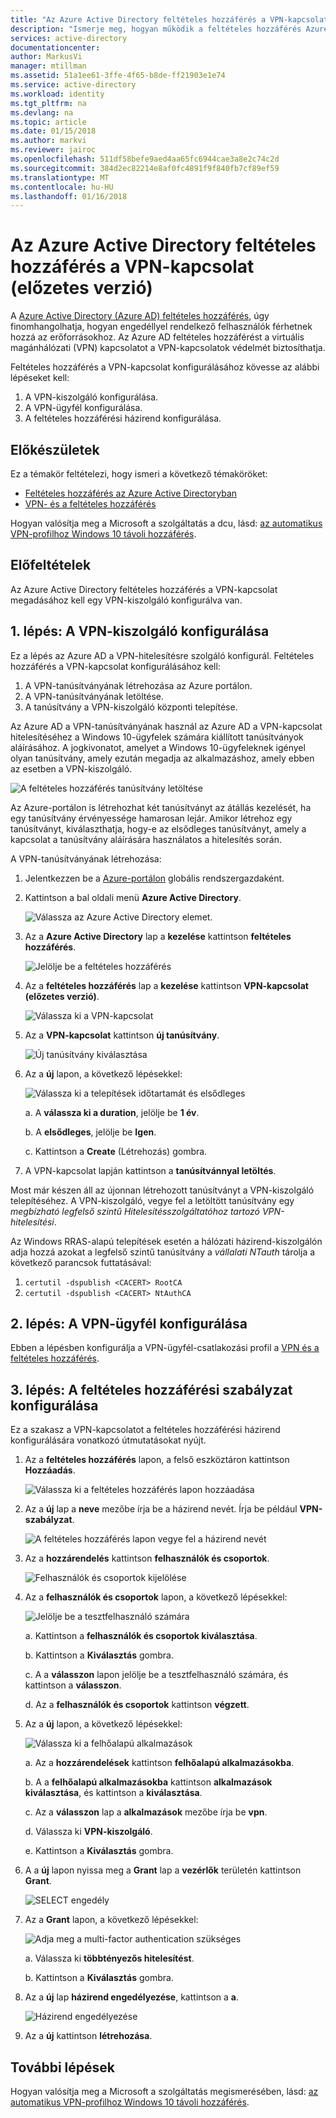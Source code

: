 ```yaml
---
title: "Az Azure Active Directory feltételes hozzáférés a VPN-kapcsolat (előzetes verzió) |} Microsoft Docs"
description: "Ismerje meg, hogyan működik a feltételes hozzáférés Azure Active Directory VPN-kapcsolatot. "
services: active-directory
documentationcenter: 
author: MarkusVi
manager: mtillman
ms.assetid: 51a1ee61-3ffe-4f65-b8de-ff21903e1e74
ms.service: active-directory
ms.workload: identity
ms.tgt_pltfrm: na
ms.devlang: na
ms.topic: article
ms.date: 01/15/2018
ms.author: markvi
ms.reviewer: jairoc
ms.openlocfilehash: 511df58befe9aed4aa65fc6944cae3a8e2c74c2d
ms.sourcegitcommit: 384d2ec82214e8af0fc4891f9f840fb7cf89ef59
ms.translationtype: MT
ms.contentlocale: hu-HU
ms.lasthandoff: 01/16/2018
---
```

# <a name="azure-active-directory-conditional-access-for-vpn-connectivity-preview"></a>Az Azure Active Directory feltételes hozzáférés a VPN-kapcsolat (előzetes verzió)

A [Azure Active Directory (Azure AD) feltételes hozzáférés](active-directory-conditional-access-azure-portal.md), úgy finomhangolhatja, hogyan engedéllyel rendelkező felhasználók férhetnek hozzá az erőforrásokhoz. Az Azure AD feltételes hozzáférést a virtuális magánhálózati (VPN) kapcsolatot a VPN-kapcsolatok védelmét biztosíthatja.


Feltételes hozzáférés a VPN-kapcsolat konfigurálásához kövesse az alábbi lépéseket kell: 

1.  A VPN-kiszolgáló konfigurálása.
2.  A VPN-ügyfél konfigurálása.
3.  A feltételes hozzáférési házirend konfigurálása.


## <a name="before-you-begin"></a>Előkészületek

Ez a témakör feltételezi, hogy ismeri a következő témaköröket:

- [Feltételes hozzáférés az Azure Active Directoryban](active-directory-conditional-access-azure-portal.md)
- [VPN- és a feltételes hozzáférés](https://docs.microsoft.com/windows/access-protection/vpn/vpn-conditional-access)

Hogyan valósítja meg a Microsoft a szolgáltatás a dcu, lásd: [az automatikus VPN-profilhoz Windows 10 távoli hozzáférés](https://www.microsoft.com/itshowcase/Article/Content/894/Enhancing-remote-access-in-Windows-10-with-an-automatic-VPN-profile).   


## <a name="prerequisites"></a>Előfeltételek

Az Azure Active Directory feltételes hozzáférés a VPN-kapcsolat megadásához kell egy VPN-kiszolgáló konfigurálva van. 



## <a name="step-1-configure-your-vpn-server"></a>1. lépés: A VPN-kiszolgáló konfigurálása 

Ez a lépés az Azure AD a VPN-hitelesítésre szolgáló konfigurál. Feltételes hozzáférés a VPN-kapcsolat konfigurálásához kell:

1. A VPN-tanúsítványának létrehozása az Azure portálon.
2. A VPN-tanúsítványának letöltése.
2. A tanúsítvány a VPN-kiszolgáló központi telepítése.

Az Azure AD a VPN-tanúsítványának használ az Azure AD a VPN-kapcsolat hitelesítéséhez a Windows 10-ügyfelek számára kiállított tanúsítványok aláírásához. A jogkivonatot, amelyet a Windows 10-ügyfeleknek igényel olyan tanúsítvány, amely ezután megadja az alkalmazáshoz, amely ebben az esetben a VPN-kiszolgáló.

![A feltételes hozzáférés tanúsítvány letöltése](./media/active-directory-conditional-access-vpn-connectivity-windows10/06.png)

Az Azure-portálon is létrehozhat két tanúsítványt az átállás kezelését, ha egy tanúsítvány érvényessége hamarosan lejár. Amikor létrehoz egy tanúsítványt, kiválaszthatja, hogy-e az elsődleges tanúsítványt, amely a kapcsolat a tanúsítvány aláírására használatos a hitelesítés során.

A VPN-tanúsítványának létrehozása:

1. Jelentkezzen be a [Azure-portálon](https://portal.azure.com) globális rendszergazdaként.

2. Kattintson a bal oldali menü **Azure Active Directory**. 

    ![Válassza az Azure Active Directory elemet.](./media/active-directory-conditional-access-vpn-connectivity-windows10/01.png)

3. Az a **Azure Active Directory** lap a **kezelése** kattintson **feltételes hozzáférés**.

    ![Jelölje be a feltételes hozzáférés](./media/active-directory-conditional-access-azure-portal-get-started/02.png)

4. Az a **feltételes hozzáférés** lap a **kezelése** kattintson **VPN-kapcsolat (előzetes verzió)**.

    ![Válassza ki a VPN-kapcsolat](./media/active-directory-conditional-access-vpn-connectivity-windows10/03.png)

5. Az a **VPN-kapcsolat** kattintson **új tanúsítvány**.

    ![Új tanúsítvány kiválasztása](./media/active-directory-conditional-access-vpn-connectivity-windows10/04.png)

6. Az a **új** lapon, a következő lépésekkel:

    ![Válassza ki a telepítések időtartamát és elsődleges](./media/active-directory-conditional-access-vpn-connectivity-windows10/05.png)

    a. A **válassza ki a duration**, jelölje be **1 év**.

    b. A **elsődleges**, jelölje be **Igen**.

    c. Kattintson a **Create** (Létrehozás) gombra.

7. A VPN-kapcsolat lapján kattintson a **tanúsítvánnyal letöltés**.


Most már készen áll az újonnan létrehozott tanúsítványt a VPN-kiszolgáló telepítéséhez. A VPN-kiszolgáló, vegye fel a letöltött tanúsítvány egy *megbízható legfelső szintű Hitelesítésszolgáltatóhoz tartozó VPN-hitelesítési*.

Az Windows RRAS-alapú telepítések esetén a hálózati házirend-kiszolgálón adja hozzá azokat a legfelső szintű tanúsítvány a *vállalati NTauth* tárolja a következő parancsok futtatásával:

1. `certutil -dspublish <CACERT> RootCA`
2. `certutil -dspublish <CACERT> NtAuthCA`



## <a name="step-2-configure-your-vpn-client"></a>2. lépés: A VPN-ügyfél konfigurálása 

Ebben a lépésben konfigurálja a VPN-ügyfél-csatlakozási profil a [VPN és a feltételes hozzáférés](https://docs.microsoft.com/windows/access-protection/vpn/vpn-conditional-access).


## <a name="step-3-configure-your-conditional-access-policy"></a>3. lépés: A feltételes hozzáférési szabályzat konfigurálása

Ez a szakasz a VPN-kapcsolatot a feltételes hozzáférési házirend konfigurálására vonatkozó útmutatásokat nyújt.


1. Az a **feltételes hozzáférés** lapon, a felső eszköztáron kattintson **Hozzáadás**.

    ![Válassza ki a feltételes hozzáférés lapon hozzáadása](./media/active-directory-conditional-access-vpn-connectivity-windows10/07.png)

2. Az a **új** lap a **neve** mezőbe írja be a házirend nevét. Írja be például **VPN-szabályzat**.

    ![A feltételes hozzáférés lapon vegye fel a házirend nevét](./media/active-directory-conditional-access-vpn-connectivity-windows10/08.png)

5. Az a **hozzárendelés** kattintson **felhasználók és csoportok**.

    ![Felhasználók és csoportok kijelölése](./media/active-directory-conditional-access-vpn-connectivity-windows10/09.png)

6. Az a **felhasználók és csoportok** lapon, a következő lépésekkel:

    ![Jelölje be a tesztfelhasználó számára](./media/active-directory-conditional-access-vpn-connectivity-windows10/10.png)

    a. Kattintson a **felhasználók és csoportok kiválasztása**.

    b. Kattintson a **Kiválasztás** gombra.

    c. A a **válasszon** lapon jelölje be a tesztfelhasználó számára, és kattintson a **válasszon**.

    d. Az a **felhasználók és csoportok** kattintson **végzett**.

7. Az a **új** lapon, a következő lépésekkel:

    ![Válassza ki a felhőalapú alkalmazások](./media/active-directory-conditional-access-vpn-connectivity-windows10/11.png)

    a. Az a **hozzárendelések** kattintson **felhőalapú alkalmazásokba**.

    b. A a **felhőalapú alkalmazásokba** kattintson **alkalmazások kiválasztása**, és kattintson a **kiválasztása**.

    c. Az a **válasszon** lap a **alkalmazások** mezőbe írja be **vpn**.

    d. Válassza ki **VPN-kiszolgáló**.

    e. Kattintson a **Kiválasztás** gombra.


13. A a **új** lapon nyissa meg a **Grant** lap a **vezérlők** területén kattintson **Grant**.

    ![SELECT engedély](./media/active-directory-conditional-access-azure-portal-get-started/13.png)

14. Az a **Grant** lapon, a következő lépésekkel:

    ![Adja meg a multi-factor authentication szükséges](./media/active-directory-conditional-access-azure-portal-get-started/14.png)

    a. Válassza ki **többtényezős hitelesítést**.

    b. Kattintson a **Kiválasztás** gombra.

15. Az a **új** lap **házirend engedélyezése**, kattintson a **a**.

    ![Házirend engedélyezése](./media/active-directory-conditional-access-azure-portal-get-started/15.png)

16. Az a **új** kattintson **létrehozása**.



## <a name="next-steps"></a>További lépések

Hogyan valósítja meg a Microsoft a szolgáltatás megismerésében, lásd: [az automatikus VPN-profilhoz Windows 10 távoli hozzáférés](https://www.microsoft.com/itshowcase/Article/Content/894/Enhancing-remote-access-in-Windows-10-with-an-automatic-VPN-profile).    

